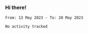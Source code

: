 ### Hi there!

<!--START_SECTION:waka-->

```text
From: 13 May 2023 - To: 20 May 2023

No activity tracked
```

<!--END_SECTION:waka-->
